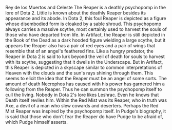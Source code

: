 



Rey de los Muertos and Celeste
The Reaper is a deathly psychopomp in the lore of Dota 2.
Little is known about the deathly Reaper besides its appearance and its abode. In Dota 2, this foul Reaper is depicted as a figure whose disembodied form is cloaked by a sable shroud. This psychopomp always carries a massive scythe, most certainly used to harvest the souls of those who have departed from life. In Artifact, the Reaper is still depicted in the Book of the Dead as a dark hooded figure wielding a large scythe, but it appears the Reaper also has a pair of red eyes and a pair of wings that resemble that of an angel's feathered fins.
Like a hungry predator, the Reaper in Dota 2 is said to lurk beyond the veil of death for souls to harvest with its scythe, suggesting that it dwells in the Underscape.
But in Artifact, this Reaper is depicted in a skyscape similar to common interpretations of Heaven with the clouds and the sun's rays shining through them. This seems to elicit the idea that the Reaper must be an angel of some sorts.
The amount of death  Necrophos has caused with his power has garnered him a following from the Reaper. Thus he can summon the psychopomp itself to cull the living.
Nobody in Dota 2's lore likes  Leshrac. Even he knows that Death itself reviles him.
Within the Red Mist was its Reaper, who in truth was  Axe, a devil of a man who slew cowards and deserters. Perhaps the Red Mist Reaper was inspired by the psychopomp itself.
In  Pudge's biography, it is said that those who don't fear the Reaper do have Pudge to be afraid of, which Pudge himself asserts.
